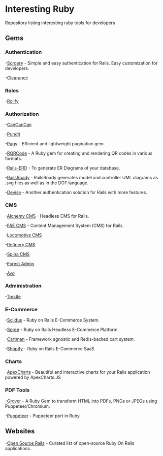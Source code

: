 # Interesting Ruby

Repository listing interesting ruby tools for developers

## Gems

### Authentication

-[Sorcery](https://github.com/Sorcery/sorcery) - Simple and easy authentication for Rails. Easy customization for developers.

-[Clearance](https://github.com/thoughtbot/clearance)

### Roles

-[Rolify](https://github.com/RolifyCommunity/rolify)

### Authorization

-[CanCanCan](https://github.com/CanCanCommunity/cancancan)

-[Pundit](https://github.com/varvet/pundit)


-[Pagy](https://github.com/ddnexus/pagy) - Efficient and lightweight pagination gem.

-[RQRCode](https://github.com/whomwah/rqrcode) - A Ruby gem for creating and rendering QR codes in various formats.

-[Rails-ERD](https://github.com/voormedia/rails-erd) - To generate ER Diagrams of your database.

-[RailsRoady](https://github.com/preston/railroady) - RailsRoady generates model and controller UML diagrams as .svg files as well as in the DOT language.

-[Devise](https://github.com/heartcombo/devise) - Another authentication solution for Rails with more features.

### CMS

-[Alchemy CMS](https://github.com/AlchemyCMS/alchemy_cms) - Headless CMS for Rails.

-[FAE CMS](https://github.com/wearefine/fae) - Content Management System (CMS) for Rails.

-[Locomotive CMS](https://www.locomotivecms.com/)

-[Refinery CMS](https://www.refinerycms.com/)

-[Spina CMS](https://spinacms.com/)

-[Forest Admin](https://www.forestadmin.com/)

-[Avo](https://avohq.io/)

### Administration

-[Trestle](https://github.com/TrestleAdmin/trestle)

### E-Commerce
-[Solidus](https://github.com/solidusio/solidus) - Ruby on Rails E-Commerce System.

-[Spree](https://github.com/spree/spree) - Ruby on Rails Headless E-Commerce Platform.

-[Cartman](https://github.com/willcosgrove/cartman) - Framework agnostic and Redis-backed cart system.

-[Shopify](https://www.shopify.com/) - Ruby on Rails E-Commerce SaaS.

### Charts
-[ApexCharts](https://github.com/styd/apexcharts.rb) - Beautiful and interactive charts for your Rails application powered by ApexCharts.JS


### PDF Tools

-[Grover](https://https://github.com/Studiosity/grover) - A Ruby Gem to transform HTML into PDFs, PNGs or JPEGs using Puppeteer/Chromium.

-[Puppeteer](https://github.com/YusukeIwaki/puppeteer-ruby) - Puppeteer port in Ruby

## Websites
-[Open Source Rails](https://opensourcerails.org/) - Curated list of open-source Ruby On Rails applications.
